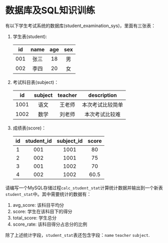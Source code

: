 # 数据库及SQL知识训练

有以下学生考试系统的数据库(student_examination_sys)，里面有三张表：

1. 学生表(student):

   |  id  | name | age  | sex  |
   | :--: | :--: | :--: | :--: |
   | 001  | 张三 |  18  |  男  |
   | 002  | 李四 |  20  |  女  |

2. 考试科目表(subject)：

   |  id  | subject | teacher |   description    |
   | :--: | :-----: | :-----: | :--------------: |
   | 1001 |  语文   | 王老师  | 本次考试比较简单 |
   | 1002 |  数学   | 刘老师  |  本次考试比较难  |

3. 成绩表(score)：

   |  id  | student_id | subject_id | score |
   | :--: | :--------: | :--------: | :---: |
   |  1   |    001     |    1001    |  80   |
   |  2   |    002     |    1001    |  75   |
   |  3   |    001     |    1002    |  70   |
   |  4   |    002     |    1002    | 60.5  |


请编写一个MySQL存储过程`calc_student_stat`计算统计数据并输出到一个新表`student_stat`中。其中需要统计的数据有：

1. avg_score: 该科目平均分
2. score: 学生在该科目下的得分
3. total_score: 学生总分
4. score_rate: 该科目得分占总分的比例

除了上述统计字段，`student_stat`表还包含字段：`name` `teacher` `subject`.